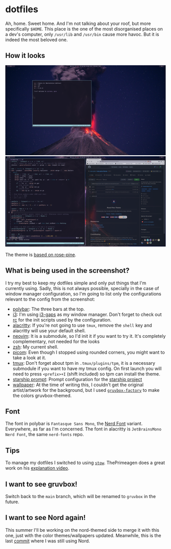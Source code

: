 # dotfiles

Ah, home. Sweet home. And I'm not talking about your roof, but more specifically `$HOME`. This place is the one of the most disorganised places on a dev's
computer, only `/usr/lib` and `/usr/bin` cause more havoc. But it is indeed the most beloved one.

## How it looks

![screenshot](./screenshots/rose-pine.png)
![screenshot-working](./screenshots/rose-pine-work.png)

The theme is [based on rose-pine](https://rosepinetheme.com/).


## What is being used in the screenshot?

I try my best to keep my dotfiles simple and only put things that I'm currently using. Sadly, this is not always possible, specially in the case of window manager configuration,
so I'm going to list only the configurations relevant to the config from the screenshot:
  - [polybar](./polybar): The three bars at the top.
  - [i3](./i3): I'm using [i3-gaps](https://github.com/Airblader/i3) as my window manager. Don't forget to check out [rc](./rc) for the init scripts used by the configuration.
  - [alacritty](./alacritty): If you're not going to use `tmux`, remove the `shell` key and alacritty will use your default shell.
  - [neovim](./nvim): It is a submodule, so I'd init it if you want to try it. It's completely complementary, not needed for the looks
  - [zsh](./zsh): My current shell.
  - [picom](./picom): Even though I stopped using rounded corners, you might want to take a look at it.
  - [tmux](./tmux): Don't forget about tpm in `.tmux/plugins/tpm`, it is a necessary submodule if you want to have my tmux config. On first launch you will need to press `<prefix>+I` (shift included) so tpm can install the theme.
  - [starship prompt](./starship): Prompt configuration for the [starship project](https://starship.rs/)
  - [wallpaper](./wallpapers/.local/share/wallpapers/gruvbox_astronaut2.jpg): At the time of writing this, I couldn't get the original artist/artwork for the background, but I used [`gruvbox-factory`](https://github.com/paulopacitti/gruvbox-factory) to make the colors gruvbox-themed.

## Font

The font in polybar is `Fantasque Sans Mono`, the [Nerd Font](https://github.com/ryanoasis/nerd-fonts/tree/master/patched-fonts/FantasqueSansMono) variant. Everywhere, as far as I'm concerned.
The font in alacritty is `JetBrainsMono Nerd Font`, the same `nerd-fonts` repo.

## Tips 

To manage my dotfiles I switched to using [`stow`](https://www.gnu.org/software/stow/). ThePrimeagen does a great work on his [explanation video](https://www.youtube.com/watch?v=tkUllCAGs3c).

## I want to see gruvbox!

Switch back to the `main` branch, which will be renamed to `gruvbox` in the future.

## I want to see Nord again!

This summer I'll be working on the nord-themed side to merge it with this one, just with the color themes/wallpapers updated.
Meanwhile, this is the last [commit](https://github.com/cybergsus/dotfiles/tree/e39efa17255f65eaf3aa107485a33a1826a107fa) where I was still using Nord.
